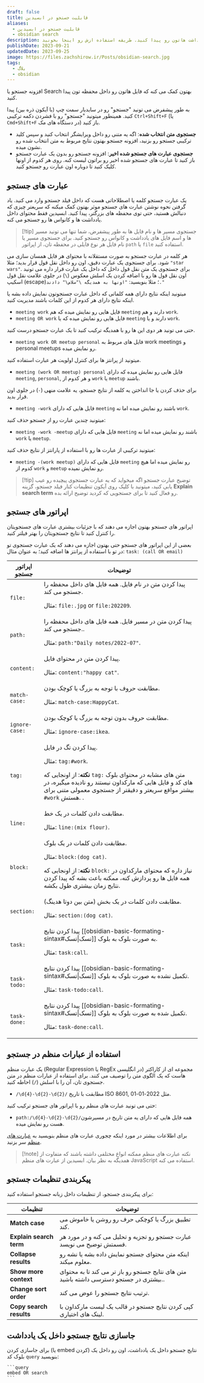 ```yaml
---
draft: false
title: قابلیت جستجو در ابسیدین
aliases:
  - قابلیت جستجو در ابسیدین
  - obsidian search
description: ابسیدین یکی از بهترین ابزار های جستجو رو داره تا بتونید در کمترین زمان یادداشت هاتون رو پیدا کنید. طریقه استفاده ازش رو اینجا بخونید.
publishDate: 2023-09-21
updatedDate: 2023-09-25
image: https://files.zachshirow.ir/Posts/obsidian-search.jpg
tags:
  - بلاگ
  - obsidian
---
```



افزونه جستجو یا Search بهتون کمک می کنه که فایل هاتون رو داخل محفظه تون پیدا کنید.

به طور پیشفرض می تونید "جستجو" رو در سایدبار سمت چپ (با آیکون ذره بین) پیدا کنید. همینطور میتونید "جستجو" رو با فشردن دکمه ترکیبی `Ctrl+Shift+F` (یا `Cmd+Shift+F` در دستگاه های مک) باز کنید.

- **جستجوی متن انتخاب شده**: اگه یه متنی رو داخل ویرایشگر انتخاب کنید و سپس کلید ترکیبی جستجو رو بزنید، افزونه جستجو بهتون نتایج مربوط به متن انتخاب شده رو نشون میده.
- **جستجوی عبارت های جستجو شده اخیر**: افزونه جستجو رو بدون یک عبارت جستجو باز کنید تا عبارت های جستجو شده اخیر رو براتون لیست کنه. روی هر کدوم از اونها کلیک کنید تا دوباره اون عبارت رو جستجو کنید.

## عبارت های جستجو

یک عبارت جستجو کلمه یا اصطلاحاتی هست که داخل فیلد جستجو وارد می کنید. یاد گرفتن نحوه نوشتن عبارت های جستجو موثر بهتون کمک میکنه که سریعتر چیزی که دنبالش هستید، حتی توی محفظه های بزرگتر، پیدا کنید. ابسیدین فقط محتوای داخل یادداشت ها و کانواس ها رو جستجو می کنه. 

> [!tip] جستجوی مسیر ها و نام فایل ها
> به طور پیشفرض، شما تنها می تونید مسیر ها و اسم فایل های یادداشت و کانواس رو جستجو کنید. برای جستجوی مسیر یا نام فایل هر نوع فایلی در محفظه تان، از اپراتور `path` یا `file` استفاده کنید. 

هر کلمه در عبارت جستجو به صورت مستقلانه با محتوای هر فایل همسان سازی می شود. برای جستجوی یک عبارت دقیق، اون رو داخل نقل قول قرار بدید؛ مثلا `"star wars"`. برای جستجوی یک متن نقل قول داخل که داخل یک عبارت قرار داره می تونید اون نقل قول ها رو با اضافه کردن یک اسلش معکوس (`\`) در جلوی علامت نقل قول اسکیپ (escape)؛ مثلا بنویسید: `"اونها به همدیگه \"سلام\" دادند."`

میتونید اینکه نتایج دارای همه کلماتی که داخل عبارت جستجوتون نمایش داده بشه یا اینکه نتایج دارای هر کدوم از این کلمات باشند مدیریت کنید.

- `meeting work` فایل هایی رو نمایش میده که هم `meeting` دارند و هم `work`.
- `meeting OR work` فایل هایی رو نمایش میده که یا `meeting` دارند و یا `work`.

حتی می تونید هر دوی این ها رو با همدیگه ترکیب کنید تا یک عبارت جستجو درست کنید. 

- `meeting work OR meetup personal` فایل های مربوط به work meetings و personal meetups رو نمایش میده.

میتونید از پرانتز ها برای کنترل اولویت هر عبارت استفاده کنید.

- `meeting (work OR meetup) personal` فایل هایی رو نمایش میده که دارای `meeting`, `personal`, و هر کدوم از `work` یا `meetup` باشند.

برای حذف کردن یا جا انداختن یه کلمه از نتایج جستجو، یه علامت منهی (`-`) در جلوی اون قرار بدید.

- `meeting -work` فایل هایی که دارای `meeting` باشند رو نمایش میده اما نه `work`.

میتونید چندین عبارت رو از جستجو حذف کنید: 

- `meeting -work -meetup` فایل هایی که دارای `meeting` باشند رو نمایش میده اما نه `work` یا `meetup`.

میتونید ترکیبی از عبارت ها رو با استفاده از پارانتز از نتایج حذف کنید:

- `meeting -(work meetup)` فایل هایی که دارای `meeting` رو نمایش میده اما هیچ کدوم از `work` و `meetup` رو نمایش نمیده.


> [!tip] توضیح عبارت جستجو
> اگه میخواید که یه عبارت جستجوی پیچیده رو عیب یابی کنید، میتونید با کلیک روی آیکون تنظیمات کنار فیلد جستجو، گزینه **Explain search term** رو فعال کنید تا برای جستجویی که کردید توضیح ارائه بده.

## اپراتور های جستجو

اپراتور های جستجو بهتون اجازه می دهند که با جزئیات بیشتری عبارت های جستجویتان را کنترل کنید تا نتایج جستجویتان را بهتر فیلتر کنید.

بعضی از این اپراتور های جستجو حتی بهتون اجازه می دهند که یک عبارت جستجوی تو در تو با استفاده از پرانتز ها اضافه کنید؛ به عنوان مثال: `task: (call OR email)` 


| اپراتور جستجو  | توضیحات                                                                                                                                                                                                              |
| -------------- | -------------------------------------------------------------------------------------------------------------------------------------------------------------------------------------------------------------------- |
| `file:`        | پیدا کردن متن در نام فایل. همه فایل های داخل محفظه را جستجو می کند.<p/>مثال: `file:.jpg` or `file:202209`.                                                                                                                      |
| `path:`        | پیدا کردن متن در مسیر فایل. همه فایل های داخل محفظه را جستجو می کند..<p/>مثال: `path:"Daily notes/2022-07"`.                                                                                                                     |
| `content:`     | پیدا کردن متن در محتوای فایل.<p/>مثال: `content:"happy cat"`.                                                                                                                                                        |
| `match-case:`  | مطابقت حروف با توجه به بزرگ یا کوچک بودن.<p/>مثال: `match-case:HappyCat`.                                                                                                                                                             |
| `ignore-case:` | مطابقت حروف بدون توجه به بزرگ یا کوچک بودن.<p/>مثال: `ignore-case:ikea`.                                                                                                                                                              |
| `tag:`         | پیدا کردن تگ در فایل.<p/>مثال: `tag:#work`.<p/>**نکته**: از اونجایی که `tag:` متن های مشابه در محتوای بلوک های کد و فایل هایی که مارکداون نیستند رو نادیده میگیره، در بیشتر مواقع سریعتر و دقیقتر از جستجوی معمولی متنی برای `#work` هستش. .     |
| `line:`        | مطابقت دادن کلمات در یک خط.<p/>مثال: `line:(mix flour)`.                                                                                                                                                       |
| `block:`       | مطابقت دادن کلمات در یک بلوک.<p/>مثال: `block:(dog cat)`.<p/>**نکته**: از اونجایی که `block:` نیاز داره که محتوای مارکداون در همه فایل ها رو پردازش کنه، ممکنه باعث بشه که پیدا کردن نتایج زمان بیشتری طول بکشه. |
| `section:`     | مطابقت دادن کلمات در یک بخش (متن بین دوتا هدینگ).<p/>مثال: `section:(dog cat)`.                                                                                                                       |
| `task:`        | پیدا کردن نتایج [[obsidian-basic-formating-sintax#تسک\|تسک]] به صورت بلوک به بلوک.<p/>مثال: `task:call`.                                                                                                   |
| `task-todo:`   | پیدا کردن نتایج [[obsidian-basic-formating-sintax#تسک\|تسک]] تکمیل نشده به صورت بلوک به بلوک.<p/>مثال: `task-todo:call`.                                                                               |
| `task-done:`   | پیدا کردن نتایج [[obsidian-basic-formating-sintax#تسک\|تسک]] تکمیل شده به صورت بلوک به بلوک.<p/>مثال: `task-done:call`.                                                                                  |

## استفاده از عبارات منظم در جستجو

یک عبارت منظم (Regular Expression یا RegEx در انگلیسی) مجموعه ای از کاراکتر هاست که یک الگوی متن را توصیف می کنند. برای استفاده از عبارات منظم در متن جستجوی تان، آن را با اسلش (`/`) احاطه کنید.

- `/\d{4}-\d{2}-\d{2}/` مطابقت با تاریخ ISO 8601, مثل 2022-01-01.

حتی می تونید عبارت های منظم رو با اپراتور های جستجو ترکیب کنید:

- `path:/\d{4}-\d{2}-\d{2}/`همه فایل هایی که دارای یه متن تاریخ در مسیرشون هست رو نمایش میده.

برای اطلاعات بیشتر در مورد اینکه چجوری عبارت های منظم بنویسید به [عبارت های منظم](https://developer.mozilla.org/en-US/docs/Web/JavaScript/Guide/Regular_Expressions) سر بزنید.

> [!note] نکته
> عبارت های منظم ممکنه انواع مختلفی داشته باشند که متفاوت از همدیگه به نظر بیان. ابسیدین از عبارت های منظم JavaScript استفاده می کنه. 

## پیکربندی تنظیمات جستجو

برای پیکربندی جستجو، از تنظیمات داخل زبانه جستجو استفاده کنید:

| تنظیمات                 | توضیحات                                                                     |
| ----------------------- | --------------------------------------------------------------------------- |
| **Match case**          | تطبیق بزرگ یا کوچکی حرف رو روشن یا خاموش می کند.                            |
| **Explain search term** | عبارت جستجو رو تجزیه و تحلیل می کنه و در مورد هر قسمتش توضیح می نویسد.      |
| **Collapse results**    | اینکه متن محتوای جستجو نمایش داده بشه یا نشه رو معلوم میکند.                      |
| **Show more context**   | متن های نتایج جستجو رو باز تر می کند تا به محتوای بیشتری در جستجو دسترسی داشته باشید..               |
| **Change sort order**   | ترتیب نتایج جستجو را عوض می کند.                                     |
| **Copy search results** | کپی کردن نتایج جستجو در قالب یک لیست مارکداون با لینک های اختیاری. |

## جاسازی نتایج جستجو داخل یک یادداشت

برای جاسازی کردن (یا embed کردن) نتایج جستجو داخل یک یادداشت، اون رو داخل یک بلوک کد `query` بنویسید:

<pre><code>```query
embed OR search
```</code></pre>
